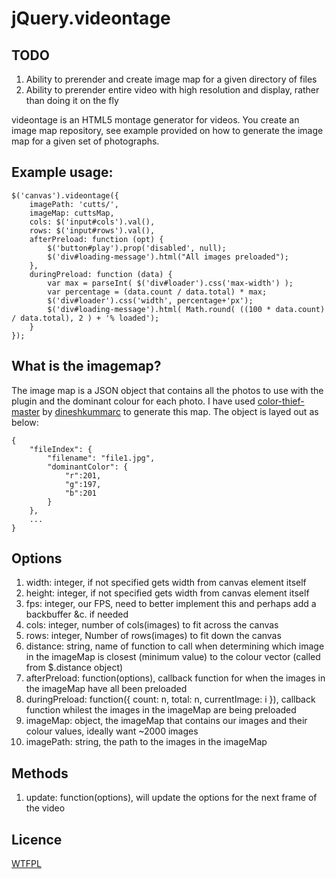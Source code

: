 jQuery.videontage
=================

## TODO
1.  Ability to prerender and create image map for a given directory of files
2.  Ability to prerender entire video with high resolution and display, rather than doing it on the fly

videontage is an HTML5 montage generator for videos. You create an image map repository, see example provided on how to generate the image map for a given set of photographs.

## Example usage:

    $('canvas').videontage({
    	imagePath: 'cutts/',
    	imageMap: cuttsMap,
    	cols: $('input#cols').val(),
    	rows: $('input#rows').val(),
    	afterPreload: function (opt) {
    		$('button#play').prop('disabled', null);
    		$('div#loading-message').html("All images preloaded");
    	},
    	duringPreload: function (data) {
    		var max = parseInt( $('div#loader').css('max-width') );
    		var percentage = (data.count / data.total) * max;
    		$('div#loader').css('width', percentage+'px');
    		$('div#loading-message').html( Math.round( ((100 * data.count) / data.total), 2 ) + '% loaded');
    	}
    });

## What is the imagemap?

The image map is a JSON object that contains all the photos to use with the plugin and the dominant colour for each photo. I have used [color-thief-master](https://github.com/Dashboard-X/codropes-examples/tree/master/color-thief-master/color-thief-master) by [dineshkummarc](https://github.com/dineshkummarc) to generate this map. The object is layed out as below:

    {
        "fileIndex": {
            "filename": "file1.jpg",
            "dominantColor": {
                "r":201,
                "g":197,
                "b":201
            }
        },
        ...
    }

## Options
1.	width: integer, if not specified gets width from canvas element itself
2.	height: integer, if not specified gets width from canvas element itself
3.	fps: integer, our FPS, need to better implement this and perhaps add a backbuffer &c. if needed
4.	cols: integer, number of cols(images) to fit across the canvas
5.	rows: integer, Number of rows(images) to fit down the canvas
6.	distance: string, name of function to call when determining which image in the imageMap is closest (minimum value) to the colour vector (called from $.distance object)
7.	afterPreload: function(options), callback function for when the images in the imageMap have all been preloaded
8.	duringPreload: function({ count: n, total: n, currentImage: i }), callback function whilest the images in the imageMap are being preloaded
9.	imageMap: object, the imageMap that contains our images and their colour values, ideally want ~2000 images
10.	imagePath: string, the path to the images in the imageMap

## Methods
1.  update: function(options), will update the options for the next frame of the video

## Licence
[WTFPL](http://www.wtfpl.net/about/)
